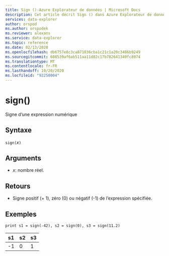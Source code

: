 ```yaml
---
title: Sign ()-Azure Explorateur de données | Microsoft Docs
description: Cet article décrit Sign () dans Azure Explorateur de données.
services: data-explorer
author: orspod
ms.author: orspodek
ms.reviewer: alexans
ms.service: data-explorer
ms.topic: reference
ms.date: 02/13/2020
ms.openlocfilehash: db6757e8c3ca871036cba1c21c1a20c3486b9249
ms.sourcegitcommit: 608539af6ab511aa11d82c17b782641340fc8974
ms.translationtype: MT
ms.contentlocale: fr-FR
ms.lasthandoff: 10/20/2020
ms.locfileid: "92250004"
---
```

# <a name="sign"></a>sign()

Signe d’une expression numérique

## <a name="syntax"></a>Syntaxe

`sign(`*x*`)`

## <a name="arguments"></a>Arguments

* *x*: nombre réel.

## <a name="returns"></a>Retours

* Signe positif (+ 1), zéro (0) ou négatif (-1) de l’expression spécifiée. 

## <a name="examples"></a>Exemples

```kusto
print s1 = sign(-42), s2 = sign(0), s3 = sign(11.2)

```

|s1|s2|s3|
|---|---|---|
|-1|0|1|